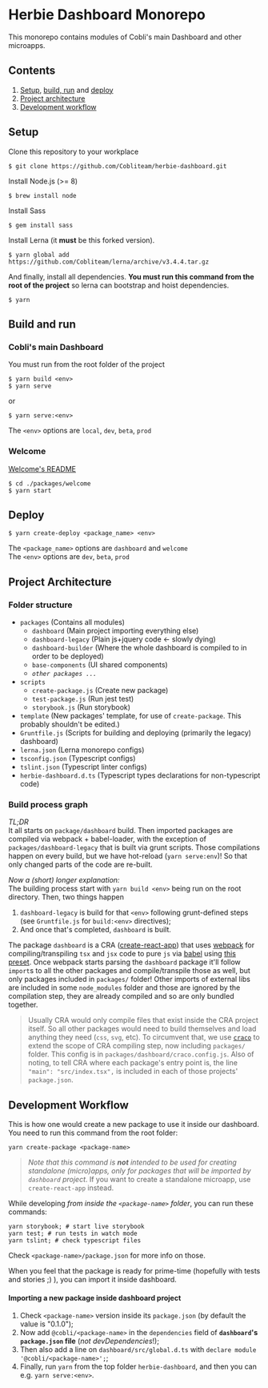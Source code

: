 # Herbie Dashboard Monorepo

This monorepo contains modules of Cobli's main Dashboard and other microapps.

## Contents

1. [Setup](#setup), [build, run](#build-and-run) and [deploy](#deploy)
2. [Project architecture](#project-architecture)
3. [Development workflow](#development-workflow)

## Setup

Clone this repository to your workplace

```
$ git clone https://github.com/Cobliteam/herbie-dashboard.git
```

Install Node.js (>= 8)

```
$ brew install node
```

Install Sass

```
$ gem install sass
```

Install Lerna (it **must** be this forked version).

```
$ yarn global add https://github.com/Cobliteam/lerna/archive/v3.4.4.tar.gz
```

And finally, install all dependencies. **You must run this command from the root of the project** so lerna can bootstrap and hoist dependencies.

```
$ yarn
```

## Build and run

### Cobli's main Dashboard

You must run from the root folder of the project

```
$ yarn build <env>
$ yarn serve
```

or

```
$ yarn serve:<env>
```

The `<env>` options are `local`, `dev`, `beta`, `prod`

### Welcome

[Welcome's README](packages/welcome/README.md)

```
$ cd ./packages/welcome
$ yarn start
```

## Deploy

```
$ yarn create-deploy <package_name> <env>
```

The `<package_name>` options are `dashboard` and `welcome`<br>
The `<env>` options are `dev`, `beta`, `prod`

## Project Architecture

### Folder structure

- `packages` (Contains all modules)
  - `dashboard` (Main project importing everything else)
  - `dashboard-legacy` (Plain js+jquery code <- slowly dying)
  - `dashboard-builder` (Where the whole dashboard is compiled to in order to be deployed)
  - `base-components` (UI shared components)
  - _`other packages ...`_
- `scripts`
  - `create-package.js` (Create new package)
  - `test-package.js` (Run jest test)
  - `storybook.js` (Run storybook)
- `template` (New packages' template, for use of `create-package`. This probably shouldn't be edited.)
- `Gruntfile.js` (Scripts for building and deploying (primarily the legacy) dashboard)
- `lerna.json` (Lerna monorepo configs)
- `tsconfig.json` (Typescript configs)
- `tslint.json` (Typescript linter configs)
- `herbie-dashboard.d.ts` (Typescript types declarations for non-typescript code)

### Build process graph

_TL;DR_
<br>
It all starts on `package/dashboard` build. Then imported packages are compiled via webpack + babel-loader, with the exception of `packages/dashboard-legacy` that is built via grunt scripts. Those compilations happen on every build, but we have hot-reload (`yarn serve:env`)! So that only changed parts of the code are re-built.

_Now a (short) longer explanation:_
<br>
The building process start with `yarn build <env>` being run on the root directory. Then, two things happen

1. `dashboard-legacy` is build for that `<env>` following grunt-defined steps (see `Gruntfile.js` for `build:<env>` directives);
2. And once that's completed, `dashboard` is built.

The package `dashboard` is a CRA ([create-react-app](https://github.com/facebook/create-react-app)) that uses [webpack]() for compiling/transpiling `tsx` and `jsx` code to pure `js` via [babel](https://babeljs.io/) using [this preset](https://github.com/facebook/create-react-app/tree/master/packages/babel-preset-react-app). Once webpack starts parsing the `dashboard` package it'll follow `import`s to all the other packages and compile/transpile those as well, but only packages included in `packages/` folder! Other imports of external libs are included in some `node_modules` folder and those are ignored by the compilation step, they are already compiled and so are only bundled together.

> Usually CRA would only compile files that exist inside the CRA project itself. So all other packages would need to build themselves and load anything they need (`css`, `svg`, etc). To circumvent that, we use [`craco`](https://github.com/sharegate/craco) to extend the scope of CRA compiling step, now including `packages/` folder.
> This config is in `packages/dashboard/craco.config.js`. Also of noting, to tell CRA where each package's entry point is, the line `"main": "src/index.tsx",` is included in each of those projects' `package.json`.

## Development Workflow

This is how one would create a new package to use it inside our dashboard. You need to run this command from the root folder:

```
yarn create-package <package-name>
```

> _Note that this command is **not** intended to be used for creating standalone (micro)apps, only for packages that will be imported by `dashboard` project_. If you want to create a standalone microapp, use `create-react-app` instead.

While developing _from inside the `<package-name>` folder_, you can run these commands:

```
yarn storybook; # start live storybook
yarn test; # run tests in watch mode
yarn tslint; # check typescript files
```

Check `<package-name>/package.json` for more info on those.

When you feel that the package is ready for prime-time (hopefully with tests and stories ;) ), you can import it inside dashboard.

#### Importing a new package inside dashboard project

1. Check `<package-name>` version inside its `package.json` (by default the value is "0.1.0");
2. Now add `@cobli/<package-name>` in the `dependencies` field of **`dashboard`'s `package.json` file** (_not devDependencies_!);
3. Then also add a line on `dashboard/src/global.d.ts` with `declare module '@cobli/<package-name>';`;
4. Finally, run `yarn` from the top folder `herbie-dashboard`, and then you can e.g. `yarn serve:<env>`.
